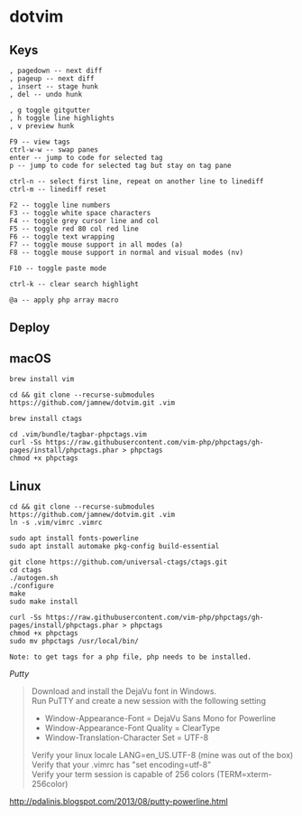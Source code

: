 # dotvim

## Keys

```
, pagedown -- next diff
, pageup -- next diff
, insert -- stage hunk
, del -- undo hunk

, g toggle gitgutter
, h toggle line highlights
, v preview hunk

F9 -- view tags
ctrl-w-w -- swap panes
enter -- jump to code for selected tag
p -- jump to code for selected tag but stay on tag pane

ctrl-n -- select first line, repeat on another line to linediff
ctrl-m -- linediff reset

F2 -- toggle line numbers
F3 -- toggle white space characters
F4 -- toggle grey cursor line and col
F5 -- toggle red 80 col red line
F6 -- toggle text wrapping
F7 -- toggle mouse support in all modes (a)
F8 -- toggle mouse support in normal and visual modes (nv)

F10 -- toggle paste mode

ctrl-k -- clear search highlight

@a -- apply php array macro
```

## Deploy

## macOS

```
brew install vim

cd && git clone --recurse-submodules https://github.com/jamnew/dotvim.git .vim

brew install ctags

cd .vim/bundle/tagbar-phpctags.vim
curl -Ss https://raw.githubusercontent.com/vim-php/phpctags/gh-pages/install/phpctags.phar > phpctags
chmod +x phpctags
```

## Linux

```
cd && git clone --recurse-submodules https://github.com/jamnew/dotvim.git .vim
ln -s .vim/vimrc .vimrc

sudo apt install fonts-powerline
sudo apt install automake pkg-config build-essential

git clone https://github.com/universal-ctags/ctags.git
cd ctags
./autogen.sh
./configure
make
sudo make install

curl -Ss https://raw.githubusercontent.com/vim-php/phpctags/gh-pages/install/phpctags.phar > phpctags
chmod +x phpctags
sudo mv phpctags /usr/local/bin/

Note: to get tags for a php file, php needs to be installed.
```

*Putty*

> Download and install the DejaVu font in Windows.  
> Run PuTTY and create a new session with the following setting
>
> - Window-Appearance-Font = DejaVu Sans Mono for Powerline
> - Window-Appearance-Font Quality = ClearType
> - Window-Translation-Character Set = UTF-8
>
> Verify your linux locale LANG=en_US.UTF-8  (mine was out of the box)  
> Verify that your .vimrc has "set encoding=utf-8"  
> Verify your term session is capable of 256 colors (TERM=xterm-256color)

http://pdalinis.blogspot.com/2013/08/putty-powerline.html
